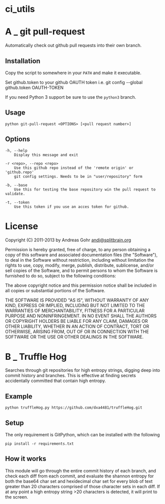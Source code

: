 # ci_utils

A _ git pull-request
================

Automatically check out github pull requests into their own branch.

Installation
------------

Copy the script to somewhere in your ``PATH`` and make it executable.

Set github.token to your github OAUTH token
    i.e. git config --global github.token OAUTH-TOKEN

If you need Python 3 support be sure to use the ``python3`` branch.

Usage
-----

    python git-pull-request <OPTIONS> [<pull request number>]

Options
-------

    -h, --help
        Display this message and exit

    -r <repo>, --repo <repo>
        Use this github repo instead of the 'remote origin' or 'github.repo'
        git config settings. Needs to be in "user/repository" form
 
    -b, --base
        Use this for testing the base repository win the pull request to validate.
        
    -t, --token
        Use this token if you use an acces token for github.
        
        
License
=======

Copyright (C) 2011-2013 by Andreas Gohr <andi@splitbrain.org>

Permission is hereby granted, free of charge, to any person obtaining a copy
of this software and associated documentation files (the "Software"), to deal
in the Software without restriction, including without limitation the rights
to use, copy, modify, merge, publish, distribute, sublicense, and/or sell
copies of the Software, and to permit persons to whom the Software is
furnished to do so, subject to the following conditions:

The above copyright notice and this permission notice shall be included in
all copies or substantial portions of the Software.

THE SOFTWARE IS PROVIDED "AS IS", WITHOUT WARRANTY OF ANY KIND, EXPRESS OR
IMPLIED, INCLUDING BUT NOT LIMITED TO THE WARRANTIES OF MERCHANTABILITY,
FITNESS FOR A PARTICULAR PURPOSE AND NONINFRINGEMENT. IN NO EVENT SHALL THE
AUTHORS OR COPYRIGHT HOLDERS BE LIABLE FOR ANY CLAIM, DAMAGES OR OTHER
LIABILITY, WHETHER IN AN ACTION OF CONTRACT, TORT OR OTHERWISE, ARISING FROM,
OUT OF OR IN CONNECTION WITH THE SOFTWARE OR THE USE OR OTHER DEALINGS IN
THE SOFTWARE.


B _ Truffle Hog
================

Searches through git repositories for high entropy strings, digging deep into commit history and branches. This is effective at finding secrets accidentally committed that contain high entropy.

Example
-----
    python truffleHog.py https://github.com/dxa4481/truffleHog.git

Setup
-----

The only requirement is GitPython, which can be installed with the following

    pip install -r requirements.txt

How it works
------------

This module will go through the entire commit history of each branch, and check each diff from each commit, and evaluate the shannon entropy for both the base64 char set and hexidecimal char set for every blob of text greater than 20 characters comprised of those character sets in each diff. If at any point a high entropy string >20 characters is detected, it will print to the screen. 